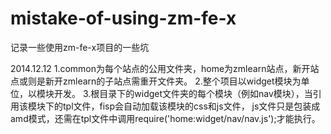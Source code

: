 mistake-of-using-zm-fe-x
========================

记录一些使用zm-fe-x项目的一些坑


2014.12.12
  1.common为每个站点的公用文件夹，home为zmlearn站点，新开站点或则是新开zmlearn的子站点需重开文件夹。
  2.整个项目以widget模块为单位，以模块开发。
  3.根目录下的widget文件夹的每个模块（例如nav模块），当引用该模块下的tpl文件，fisp会自动加载该模块的css和js文件，
    js文件只是包装成amd模式，还需在tpl文件中调用require('home:widget/nav/nav.js');才能执行。
  
